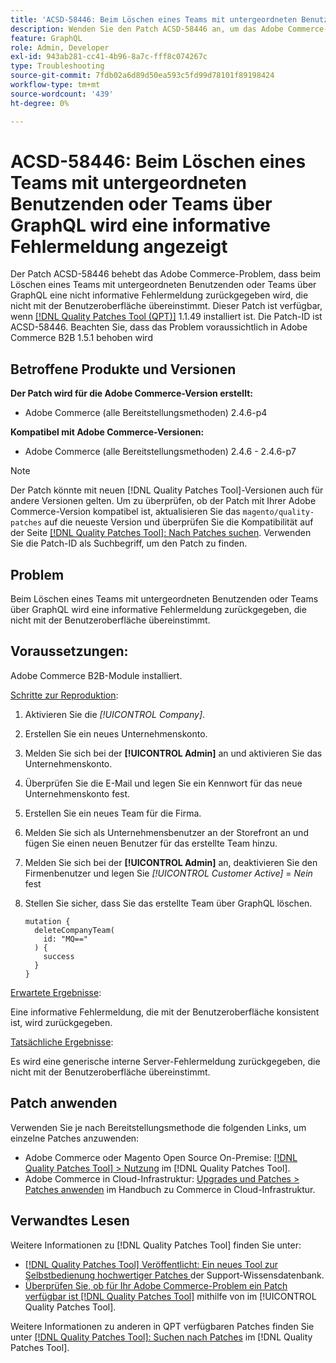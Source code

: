 ```yaml
---
title: 'ACSD-58446: Beim Löschen eines Teams mit untergeordneten Benutzenden oder Teams über GraphQL wird eine informative Fehlermeldung angezeigt'
description: Wenden Sie den Patch ACSD-58446 an, um das Adobe Commerce-Problem zu beheben, bei dem das Löschen eines Teams mit untergeordneten Benutzenden oder Teams über GraphQL eine informative Fehlermeldung zurückgibt, die nicht mit der Benutzeroberfläche übereinstimmt.
feature: GraphQL
role: Admin, Developer
exl-id: 943ab281-cc41-4b96-8a7c-fff8c074267c
type: Troubleshooting
source-git-commit: 7fdb02a6d89d50ea593c5fd99d78101f89198424
workflow-type: tm+mt
source-wordcount: '439'
ht-degree: 0%

---
```


# ACSD-58446: Beim Löschen eines Teams mit untergeordneten Benutzenden oder Teams über GraphQL wird eine informative Fehlermeldung angezeigt

Der Patch ACSD-58446 behebt das Adobe Commerce-Problem, dass beim Löschen eines Teams mit untergeordneten Benutzenden oder Teams über GraphQL eine nicht informative Fehlermeldung zurückgegeben wird, die nicht mit der Benutzeroberfläche übereinstimmt. Dieser Patch ist verfügbar, wenn [[!DNL Quality Patches Tool (QPT)]](https://experienceleague.adobe.com/de/docs/commerce-operations/tools/quality-patches-tool/quality-patches-tool-to-self-serve-quality-patches) 1.1.49 installiert ist. Die Patch-ID ist ACSD-58446. Beachten Sie, dass das Problem voraussichtlich in Adobe Commerce B2B 1.5.1 behoben wird

## Betroffene Produkte und Versionen

**Der Patch wird für die Adobe Commerce-Version erstellt:**

* Adobe Commerce (alle Bereitstellungsmethoden) 2.4.6-p4

**Kompatibel mit Adobe Commerce-Versionen:**

* Adobe Commerce (alle Bereitstellungsmethoden) 2.4.6 - 2.4.6-p7

>[!NOTE]
>
>Der Patch könnte mit neuen [!DNL Quality Patches Tool]-Versionen auch für andere Versionen gelten. Um zu überprüfen, ob der Patch mit Ihrer Adobe Commerce-Version kompatibel ist, aktualisieren Sie das `magento/quality-patches` auf die neueste Version und überprüfen Sie die Kompatibilität auf der Seite [[!DNL Quality Patches Tool]: Nach Patches suchen](https://experienceleague.adobe.com/tools/commerce-quality-patches/index.html?lang=de). Verwenden Sie die Patch-ID als Suchbegriff, um den Patch zu finden.

## Problem

Beim Löschen eines Teams mit untergeordneten Benutzenden oder Teams über GraphQL wird eine informative Fehlermeldung zurückgegeben, die nicht mit der Benutzeroberfläche übereinstimmt.

## Voraussetzungen:

Adobe Commerce B2B-Module installiert.

<u>Schritte zur Reproduktion</u>:

1. Aktivieren Sie die *[!UICONTROL Company]*.
1. Erstellen Sie ein neues Unternehmenskonto.
1. Melden Sie sich bei der **[!UICONTROL Admin]** an und aktivieren Sie das Unternehmenskonto.
1. Überprüfen Sie die E-Mail und legen Sie ein Kennwort für das neue Unternehmenskonto fest.
1. Erstellen Sie ein neues Team für die Firma.
1. Melden Sie sich als Unternehmensbenutzer an der Storefront an und fügen Sie einen neuen Benutzer für das erstellte Team hinzu.
1. Melden Sie sich bei der **[!UICONTROL Admin]** an, deaktivieren Sie den Firmenbenutzer und legen Sie *[!UICONTROL Customer Active]* = *Nein* fest
1. Stellen Sie sicher, dass Sie das erstellte Team über GraphQL löschen.

   ```
   mutation {
     deleteCompanyTeam(
       id: "MQ=="
     ) {
       success
     }
   }
   ```

<u>Erwartete Ergebnisse</u>:

Eine informative Fehlermeldung, die mit der Benutzeroberfläche konsistent ist, wird zurückgegeben.

<u>Tatsächliche Ergebnisse</u>:

Es wird eine generische interne Server-Fehlermeldung zurückgegeben, die nicht mit der Benutzeroberfläche übereinstimmt.

## Patch anwenden

Verwenden Sie je nach Bereitstellungsmethode die folgenden Links, um einzelne Patches anzuwenden:

* Adobe Commerce oder Magento Open Source On-Premise: [[!DNL Quality Patches Tool] > Nutzung](/help/tools/quality-patches-tool/usage.md) im [!DNL Quality Patches Tool].
* Adobe Commerce in Cloud-Infrastruktur: [Upgrades und Patches > Patches anwenden](https://experienceleague.adobe.com/docs/commerce-cloud-service/user-guide/develop/upgrade/apply-patches.html?lang=de) im Handbuch zu Commerce in Cloud-Infrastruktur.

## Verwandtes Lesen

Weitere Informationen zu [!DNL Quality Patches Tool] finden Sie unter:

* [[!DNL Quality Patches Tool] Veröffentlicht: Ein neues Tool zur Selbstbedienung hochwertiger Patches ](https://experienceleague.adobe.com/de/docs/commerce-operations/tools/quality-patches-tool/quality-patches-tool-to-self-serve-quality-patches) der Support-Wissensdatenbank.
* [Überprüfen Sie, ob für Ihr Adobe Commerce-Problem ein Patch verfügbar ist [!DNL Quality Patches Tool]](/help/tools/quality-patches-tool/patches-available-in-qpt/check-patch-for-magento-issue-with-magento-quality-patches.md) mithilfe von im [!UICONTROL Quality Patches Tool].


Weitere Informationen zu anderen in QPT verfügbaren Patches finden Sie unter [[!DNL Quality Patches Tool]: Suchen nach Patches](https://experienceleague.adobe.com/tools/commerce-quality-patches/index.html?lang=de) im [!DNL Quality Patches Tool].
